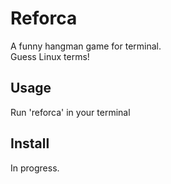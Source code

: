 # Reforca

A funny hangman game for terminal. <br>
Guess Linux terms!

## Usage

Run 'reforca' in your terminal

## Install

In progress.
